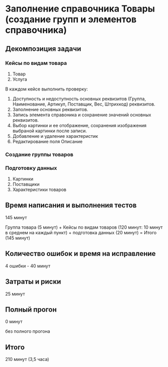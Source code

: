 # Заполнение справочника Товары (создание групп и элементов справочника)

## Декомпозиция задачи

### Кейсы по видам товара

1. Товар
2. Услуга

В каждом кейсе выполнить проверку:

1. Доступность и недоступность основных реквизитов (Группа, Наименование, Артикул, Поставщик, Вес, Штрихкод) реквизитов.
2. Заполнение основных реквизитов.
3. Запись элемента справоника и сохранение значений основных реквизитов.
4. Выбор картинки и ее отображение, сохранения изображения выбраной картинки после записи.
5. Добавление и удаление характеристик
6. Редактирование поля Описание

### Создание группы товаров

### Подготовку данных

1. Картинки
1. Поставщики
1. Характеристики товаров

## Время написания и выполнения тестов

145 минут

Группа товара (5 минут) + Кейсы по видам товаров (120 минут: 10 минут в среднем на каждый пункт) + подготовка данных (20 минут) = Итого (145 минут) 

## Количество ошибок и время на исправление

4 ошибки - 40 минут

## Затраты и риски
 
25 минут

## Полный прогон

0 минут 

без полного прогона

## Итого

210 минут (3,5 часа)
